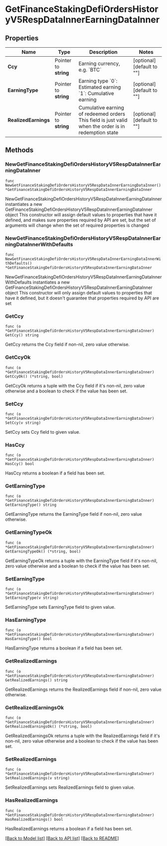 # GetFinanceStakingDefiOrdersHistoryV5RespDataInnerEarningDataInner

## Properties

Name | Type | Description | Notes
------------ | ------------- | ------------- | -------------
**Ccy** | Pointer to **string** | Earning currency, e.g. &#x60;BTC&#x60; | [optional] [default to ""]
**EarningType** | Pointer to **string** | Earning type  &#x60;0&#x60;: Estimated earning  &#x60;1&#x60;: Cumulative earning | [optional] [default to ""]
**RealizedEarnings** | Pointer to **string** | Cumulative earning of redeemed orders  This field is just valid when the order is in redemption state | [optional] [default to ""]

## Methods

### NewGetFinanceStakingDefiOrdersHistoryV5RespDataInnerEarningDataInner

`func NewGetFinanceStakingDefiOrdersHistoryV5RespDataInnerEarningDataInner() *GetFinanceStakingDefiOrdersHistoryV5RespDataInnerEarningDataInner`

NewGetFinanceStakingDefiOrdersHistoryV5RespDataInnerEarningDataInner instantiates a new GetFinanceStakingDefiOrdersHistoryV5RespDataInnerEarningDataInner object
This constructor will assign default values to properties that have it defined,
and makes sure properties required by API are set, but the set of arguments
will change when the set of required properties is changed

### NewGetFinanceStakingDefiOrdersHistoryV5RespDataInnerEarningDataInnerWithDefaults

`func NewGetFinanceStakingDefiOrdersHistoryV5RespDataInnerEarningDataInnerWithDefaults() *GetFinanceStakingDefiOrdersHistoryV5RespDataInnerEarningDataInner`

NewGetFinanceStakingDefiOrdersHistoryV5RespDataInnerEarningDataInnerWithDefaults instantiates a new GetFinanceStakingDefiOrdersHistoryV5RespDataInnerEarningDataInner object
This constructor will only assign default values to properties that have it defined,
but it doesn't guarantee that properties required by API are set

### GetCcy

`func (o *GetFinanceStakingDefiOrdersHistoryV5RespDataInnerEarningDataInner) GetCcy() string`

GetCcy returns the Ccy field if non-nil, zero value otherwise.

### GetCcyOk

`func (o *GetFinanceStakingDefiOrdersHistoryV5RespDataInnerEarningDataInner) GetCcyOk() (*string, bool)`

GetCcyOk returns a tuple with the Ccy field if it's non-nil, zero value otherwise
and a boolean to check if the value has been set.

### SetCcy

`func (o *GetFinanceStakingDefiOrdersHistoryV5RespDataInnerEarningDataInner) SetCcy(v string)`

SetCcy sets Ccy field to given value.

### HasCcy

`func (o *GetFinanceStakingDefiOrdersHistoryV5RespDataInnerEarningDataInner) HasCcy() bool`

HasCcy returns a boolean if a field has been set.

### GetEarningType

`func (o *GetFinanceStakingDefiOrdersHistoryV5RespDataInnerEarningDataInner) GetEarningType() string`

GetEarningType returns the EarningType field if non-nil, zero value otherwise.

### GetEarningTypeOk

`func (o *GetFinanceStakingDefiOrdersHistoryV5RespDataInnerEarningDataInner) GetEarningTypeOk() (*string, bool)`

GetEarningTypeOk returns a tuple with the EarningType field if it's non-nil, zero value otherwise
and a boolean to check if the value has been set.

### SetEarningType

`func (o *GetFinanceStakingDefiOrdersHistoryV5RespDataInnerEarningDataInner) SetEarningType(v string)`

SetEarningType sets EarningType field to given value.

### HasEarningType

`func (o *GetFinanceStakingDefiOrdersHistoryV5RespDataInnerEarningDataInner) HasEarningType() bool`

HasEarningType returns a boolean if a field has been set.

### GetRealizedEarnings

`func (o *GetFinanceStakingDefiOrdersHistoryV5RespDataInnerEarningDataInner) GetRealizedEarnings() string`

GetRealizedEarnings returns the RealizedEarnings field if non-nil, zero value otherwise.

### GetRealizedEarningsOk

`func (o *GetFinanceStakingDefiOrdersHistoryV5RespDataInnerEarningDataInner) GetRealizedEarningsOk() (*string, bool)`

GetRealizedEarningsOk returns a tuple with the RealizedEarnings field if it's non-nil, zero value otherwise
and a boolean to check if the value has been set.

### SetRealizedEarnings

`func (o *GetFinanceStakingDefiOrdersHistoryV5RespDataInnerEarningDataInner) SetRealizedEarnings(v string)`

SetRealizedEarnings sets RealizedEarnings field to given value.

### HasRealizedEarnings

`func (o *GetFinanceStakingDefiOrdersHistoryV5RespDataInnerEarningDataInner) HasRealizedEarnings() bool`

HasRealizedEarnings returns a boolean if a field has been set.


[[Back to Model list]](../README.md#documentation-for-models) [[Back to API list]](../README.md#documentation-for-api-endpoints) [[Back to README]](../README.md)


